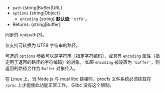 <!-- YAML
added: v9.2.0
-->

* `path` {string|Buffer|URL}
* `options` {string|Object}
  * `encoding` {string} **默认值:** `'utf8'`。
* Returns: {string|Buffer}

同步的 realpath(3)。

仅支持可转换为 UTF8 字符串的路径。

可选的 `options` 参数可以是字符串（指定字符编码）、或具有 `encoding` 属性（指定用于返回的路径的字符编码）的对象。 
如果 `encoding` 被设置为 `'buffer'`，则返回的路径会作为 `Buffer` 对象传入。

在 Linux 上，当 Node.js 与 musl libc 链接时，procfs 文件系统必须挂载在 `/proc` 上才能使此功能正常工作。 
Glibc 没有这个限制。




